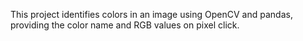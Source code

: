This project identifies colors in an image using OpenCV and pandas, providing the color name and RGB values on pixel click.
